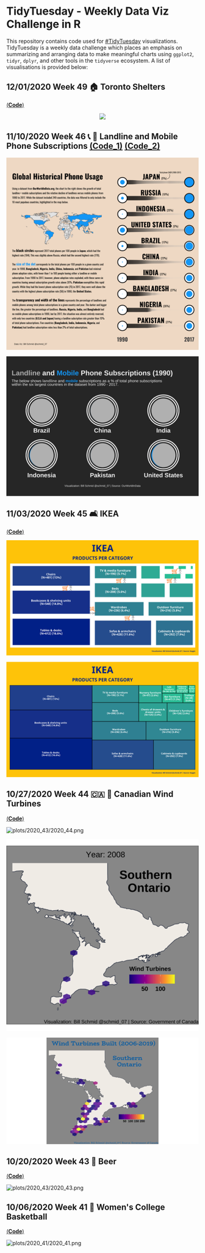 

# TidyTuesday - Weekly Data Viz Challenge in R
This repository contains code used for [#TidyTuesday](https://github.com/rfordatascience/tidytuesday) visualizations.  TidyTuesday is a weekly data challenge which places an emphasis on summarizing and arranging data to make meaningful charts using `ggplot2`, `tidyr`, `dplyr`, and other tools in the `tidyverse` ecosystem. A list of visualisations is provided below:

## 12/01/2020 Week 49 🏠 Toronto Shelters
[(**Code**)](https://github.com/schmid07/TidyTuesday/blob/main/Code/2020_49_tor_shelters.Rmd)

<p align = "center">
<img src = "plots/2020_49.gif" width = "900">
</p>

## 11/10/2020 Week 46 📞 📱 Landline and Mobile Phone Subscriptions [(**Code_1**)](https://github.com/schmid07/TidyTuesday/blob/main/Code/2020_46_static_phones.Rmd) [(**Code_2**)](https://github.com/schmid07/TidyTuesday/blob/main/Code/2020_46_phones.Rmd) 

![](plots/2020_46.png)

![](plots/2020_46.gif)

## 11/03/2020 Week 45 🛋️ IKEA

[(**Code**)](https://github.com/schmid07/TidyTuesday/blob/main/Code/ikea1.r)

![](plots/2020_45_with_images.png)

![](plots/2020_45.png)

## 10/27/2020 Week 44 🇨🇦 💨 Canadian Wind Turbines
[(**Code**)](https://github.com/schmid07/TidyTuesday/blob/main/Code/2020_44_wind_turbines.Rmd)

![plots/2020_43/2020_44.png](https://raw.githubusercontent.com/schmid07/TidyTuesday_Weekly_Data_Viz_Challenge/main/plots/2020_44/2020_44.png)

<p align = "center">
<img src = "plots/2020_44.gif" width = "900">
</p>

<p align = "center">
<img src = "plots/2020_44.png" width = "900">
</p>

## 10/20/2020 Week 43 🍻 Beer
[(**Code**)](https://github.com/schmid07/TidyTuesday/blob/main/Code/beer.r)

![plots/2020_43/2020_43.png](https://raw.githubusercontent.com/schmid07/TidyTuesday_Weekly_Data_Viz_Challenge/main/plots/2020_43/2020_43.png)

## 10/06/2020 Week 41 🏀 Women's College Basketball 
[(**Code**)](https://github.com/schmid07/TidyTuesday/blob/main/Code/2020_41_bball.R)

![plots/2020_41/2020_41.png](https://raw.githubusercontent.com/schmid07/TidyTuesday_Weekly_Data_Viz_Challenge/main/plots/2020_41/2020_41.png)


